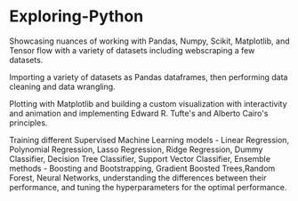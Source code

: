 # Exploring-Python
Showcasing nuances of working with Pandas, Numpy, Scikit, Matplotlib, and Tensor flow with a variety of datasets including webscraping a few datasets. 

Importing a variety of datasets as Pandas dataframes, then performing data cleaning and data wrangling. 

Plotting with Matplotlib and building a custom visualization with interactivity and animation and implementing Edward R. Tufte's and Alberto Cairo's principles.

Training different Supervised Machine Learning models - Linear Regression, Polynomial Regression, Lasso Regression, Ridge Regression,
Dummy Classifier, Decision Tree Classifier, Support Vector Classifier, Ensemble methods - Boosting and Bootstrapping, Gradient Boosted Trees,Random Forest, Neural Networks, understanding the differences between their performance, and tuning the hyperparameters for the optimal performance. 
